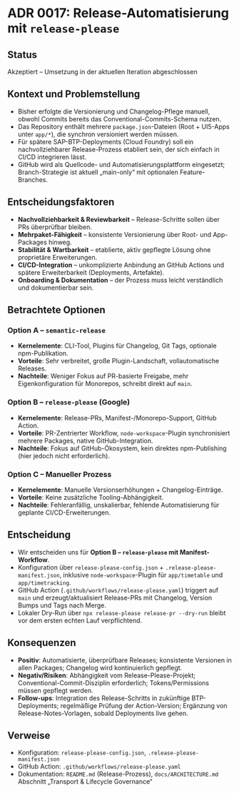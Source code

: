 # ADR 0017: Release-Automatisierung mit `release-please`

## Status

Akzeptiert – Umsetzung in der aktuellen Iteration abgeschlossen

## Kontext und Problemstellung

- Bisher erfolgte die Versionierung und Changelog-Pflege manuell, obwohl Commits bereits das Conventional-Commits-Schema nutzen.
- Das Repository enthält mehrere `package.json`-Dateien (Root + UI5-Apps unter `app/*`), die synchron versioniert werden müssen.
- Für spätere SAP-BTP-Deployments (Cloud Foundry) soll ein nachvollziehbarer Release-Prozess etabliert sein, der sich einfach in CI/CD integrieren lässt.
- GitHub wird als Quellcode- und Automatisierungsplattform eingesetzt; Branch-Strategie ist aktuell „main-only“ mit optionalen Feature-Branches.

## Entscheidungsfaktoren

- **Nachvollziehbarkeit & Reviewbarkeit** – Release-Schritte sollen über PRs überprüfbar bleiben.
- **Mehrpaket-Fähigkeit** – konsistente Versionierung über Root- und App-Packages hinweg.
- **Stabilität & Wartbarkeit** – etablierte, aktiv gepflegte Lösung ohne proprietäre Erweiterungen.
- **CI/CD-Integration** – unkomplizierte Anbindung an GitHub Actions und spätere Erweiterbarkeit (Deployments, Artefakte).
- **Onboarding & Dokumentation** – der Prozess muss leicht verständlich und dokumentierbar sein.

## Betrachtete Optionen

### Option A – `semantic-release`

- **Kernelemente**: CLI-Tool, Plugins für Changelog, Git Tags, optionale npm-Publikation.
- **Vorteile**: Sehr verbreitet, große Plugin-Landschaft, vollautomatische Releases.
- **Nachteile**: Weniger Fokus auf PR-basierte Freigabe, mehr Eigenkonfiguration für Monorepos, schreibt direkt auf `main`.

### Option B – `release-please` (Google)

- **Kernelemente**: Release-PRs, Manifest-/Monorepo-Support, GitHub Action.
- **Vorteile**: PR-Zentrierter Workflow, `node-workspace`-Plugin synchronisiert mehrere Packages, native GitHub-Integration.
- **Nachteile**: Fokus auf GitHub-Ökosystem, kein direktes npm-Publishing (hier jedoch nicht erforderlich).

### Option C – Manueller Prozess

- **Kernelemente**: Manuelle Versionserhöhungen + Changelog-Einträge.
- **Vorteile**: Keine zusätzliche Tooling-Abhängigkeit.
- **Nachteile**: Fehleranfällig, unskalierbar, fehlende Automatisierung für geplante CI/CD-Erweiterungen.

## Entscheidung

- Wir entscheiden uns für **Option B – `release-please` mit Manifest-Workflow**.
- Konfiguration über `release-please-config.json` + `.release-please-manifest.json`, inklusive `node-workspace`-Plugin für `app/timetable` und `app/timetracking`.
- GitHub Action (`.github/workflows/release-please.yaml`) triggert auf `main` und erzeugt/aktualisiert Release-PRs mit Changelog, Version Bumps und Tags nach Merge.
- Lokaler Dry-Run über `npx release-please release-pr --dry-run` bleibt vor dem ersten echten Lauf verpflichtend.

## Konsequenzen

- **Positiv**: Automatisierte, überprüfbare Releases; konsistente Versionen in allen Packages; Changelog wird kontinuierlich gepflegt.
- **Negativ/Risiken**: Abhängigkeit vom Release-Please-Projekt; Conventional-Commit-Disziplin erforderlich; Tokens/Permissions müssen gepflegt werden.
- **Follow-ups**: Integration des Release-Schritts in zukünftige BTP-Deployments; regelmäßige Prüfung der Action-Version; Ergänzung von Release-Notes-Vorlagen, sobald Deployments live gehen.

## Verweise

- Konfiguration: `release-please-config.json`, `.release-please-manifest.json`
- GitHub Action: `.github/workflows/release-please.yaml`
- Dokumentation: `README.md` (Release-Prozess), `docs/ARCHITECTURE.md` Abschnitt „Transport & Lifecycle Governance“
